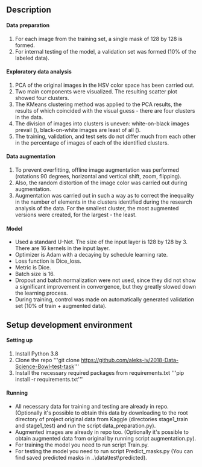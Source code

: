 ## Description
#### Data preparation
1) For each image from the training set, a single mask of 128 by 128 is formed.
2) For internal testing of the model, a validation set was formed (10% of the labeled data).
#### Exploratory data analysis
1) PCA of the original images in the HSV color space has been carried out.
2) Two main components were visualized. The resulting scatter plot showed four clusters.
3) The KMeans clustering method was applied to the PCA results, the results of which coincided with the visual guess - there are four clusters in the data.
4) The division of images into clusters is uneven: white-on-black images prevail (), black-on-white images are least of all ().
5) The training, validation, and test sets do not differ much from each other in the percentage of images of each of the identified clusters.
#### Data augmentation
1) To prevent overfitting, offline image augmentation was performed (rotations 90 degrees, horizontal and vertical shift, zoom, flipping).
2) Also, the random distortion of the image color was carried out during augmentation.
3) Augmentation was carried out in such a way as to correct the inequality in the number of elements in the clusters identified during the research analysis of the data. For the smallest cluster, the most augmented versions were created, for the largest - the least.
#### Model
* Used a standard U-Net. The size of the input layer is 128 by 128 by 3. There are 16 kernels in the input layer.
* Optimizer is Adam with a decaying by schedule learning rate.
* Loss function is Dice_loss.
* Metric is Dice.
* Batch size is 16.
* Dropout and batch normalization were not used, since they did not show a significant improvement in convergence, but they greatly slowed down the learning process.
* During training, control was made on automatically  generated validation set (10% of train + augmented data).
## Setup development environment
#### Setting up
1) Install Python 3.8
2) Clone the repo
'''git clone https://github.com/aleks-iv/2018-Data-Science-Bowl-test-task'''
3) Install the necessary required packages from requirements.txt
'''pip install -r requirements.txt'''
#### Running
* All necessary data for training and testing are already in repo. (Optionally it's possible to obtain this data by downloading to the root directory of project original data from Kaggle (directories stage1_train and stage1_test) and run the script data_preparation.py).
* Augmented images are already in repo too. (Optionally it's possible to obtain augmented data from original by running script augmentation.py).
* For training the model you need to run script Train.py.
* For testing the model you need to run script Predict_masks.py (You can find saved predicted masks in ..\data\test\predicted).
